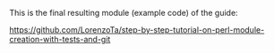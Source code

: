 
This is the final resulting module (example code) of the guide:

https://github.com/LorenzoTa/step-by-step-tutorial-on-perl-module-creation-with-tests-and-git
